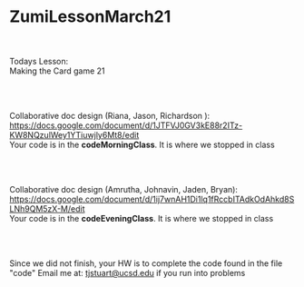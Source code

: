 # ZumiLessonMarch21<br/><br/>

Todays Lesson: <br/>
  Making the Card game 21<br/>
  
  
 <br/>
 <br/>
 
  Collaborative doc design (Riana, Jason, Richardson ): 
  https://docs.google.com/document/d/1JTFVJ0GV3kE88r2ITz-KW8NQzulWey1YTiuwjly6Mt8/edit
   <br/>
 Your code is in the **codeMorningClass**. It is where we stopped in class 
  
  <br/>
  <br/>
   
  Collaborative doc design (Amrutha, Johnavin, Jaden, Bryan): 
  https://docs.google.com/document/d/1ij7wnAH1Di1lq1fRccbITAdkOdAhkd8SLNh9QM5zX-M/edit
   <br/>
  Your code is in the **codeEveningClass**. It is where we stopped in class 

 <br/>
 <br/>
 
 Since we did not finish, your HW is to complete the code found in the file "code"
 Email me at: tjstuart@ucsd.edu   if you run into problems 
 <br/>
 <br/>
